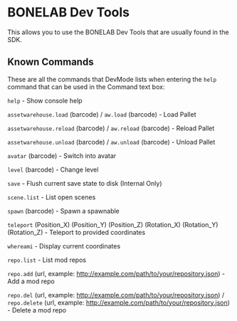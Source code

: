 # BONELAB Dev Tools

This allows you to use the BONELAB Dev Tools that are usually found in the SDK.

## Known Commands

These are all the commands that DevMode lists when entering the `help` command that can be used in the Command text box:

`help` - Show console help

`assetwarehouse.load` (barcode) / `aw.load` (barcode) - Load Pallet

`assetwarehouse.reload` (barcode) / `aw.reload` (barcode) - Reload Pallet

`assetwarehouse.unload` (barcode) / `aw.unload` (barcode) - Unload Pallet

`avatar` (barcode) - Switch into avatar

`level` (barcode) - Change level

`save` - Flush current save state to disk (Internal Only)

`scene.list` - List open scenes

`spawn` (barcode) - Spawn a spawnable

`teleport` (Position_X) (Position_Y) (Position_Z) (Rotation_X) (Rotation_Y) (Rotation_Z)  - Teleport to provided coordinates

`whereami` - Display current coordinates

`repo.list` - List mod repos

`repo.add` (url, example: http://example.com/path/to/your/repository.json) - Add a mod repo

`repo.del` (url, example: http://example.com/path/to/your/repository.json) / `repo.delete` (url, example: http://example.com/path/to/your/repository.json) - Delete a mod repo

